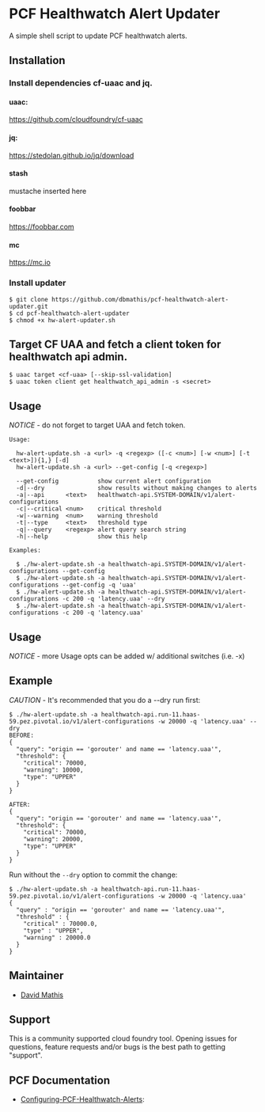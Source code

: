 
# PCF Healthwatch Alert Updater

A simple shell script to update PCF healthwatch alerts.


## Installation

### Install dependencies cf-uaac and jq.

#### uaac:
https://github.com/cloudfoundry/cf-uaac

#### jq:
https://stedolan.github.io/jq/download


#### stash
mustache inserted here
#### foobbar
https://foobbar.com
#### mc 
https://mc.io 



### Install updater
```
$ git clone https://github.com/dbmathis/pcf-healthwatch-alert-updater.git
$ cd pcf-healthwatch-alert-updater
$ chmod +x hw-alert-updater.sh
```

## Target CF UAA and fetch a client token for healthwatch api admin.
```
$ uaac target <cf-uaa> [--skip-ssl-validation]
$ uaac token client get healthwatch_api_admin -s <secret>
```
  
## Usage

*NOTICE* - do not forget to target UAA and fetch token.

```
Usage: 
 
  hw-alert-update.sh -a <url> -q <regexp> ([-c <num>] [-w <num>] [-t <text>]){1,} [-d]
  hw-alert-update.sh -a <url> --get-config [-q <regexp>]
      
  --get-config           show current alert configuration
  -d|--dry               show results without making changes to alerts
  -a|--api      <text>   healthwatch-api.SYSTEM-DOMAIN/v1/alert-configurations
  -c|--critical <num>    critical threshold
  -w|--warning  <num>    warning threshold
  -t|--type     <text>   threshold type
  -q|--query    <regexp> alert query search string  
  -h|--help              show this help            

Examples:

  $ ./hw-alert-update.sh -a healthwatch-api.SYSTEM-DOMAIN/v1/alert-configurations --get-config
  $ ./hw-alert-update.sh -a healthwatch-api.SYSTEM-DOMAIN/v1/alert-configurations --get-config -q 'uaa'
  $ ./hw-alert-update.sh -a healthwatch-api.SYSTEM-DOMAIN/v1/alert-configurations -c 200 -q 'latency.uaa' --dry
  $ ./hw-alert-update.sh -a healthwatch-api.SYSTEM-DOMAIN/v1/alert-configurations -c 200 -q 'latency.uaa'
```

## Usage
*NOTICE* - more Usage opts can be added w/ additional switches (i.e. -x) 

## Example

*CAUTION* - It's recommended that you do a --dry run first:

```
$ ./hw-alert-update.sh -a healthwatch-api.run-11.haas-59.pez.pivotal.io/v1/alert-configurations -w 20000 -q 'latency.uaa' --dry
BEFORE:
{
  "query": "origin == 'gorouter' and name == 'latency.uaa'",
  "threshold": {
    "critical": 70000,
    "warning": 10000,
    "type": "UPPER"
  }
}

AFTER:
{
  "query": "origin == 'gorouter' and name == 'latency.uaa'",
  "threshold": {
    "critical": 70000,
    "warning": 20000,
    "type": "UPPER"
  }
}
```

Run without the `--dry` option to commit the change:

```
$ ./hw-alert-update.sh -a healthwatch-api.run-11.haas-59.pez.pivotal.io/v1/alert-configurations -w 20000 -q 'latency.uaa'
{
  "query" : "origin == 'gorouter' and name == 'latency.uaa'",
  "threshold" : {
    "critical" : 70000.0,
    "type" : "UPPER",
    "warning" : 20000.0
  }
}
```

## Maintainer

* [David Mathis](https://github.com/dbmathis)


## Support

This is a community supported cloud foundry tool. Opening issues for questions, feature requests and/or bugs is the best path to getting "support".


## PCF Documentation

- [Configuring-PCF-Healthwatch-Alerts](https://docs.pivotal.io/pcf-healthwatch/1-2/api/alerts.html):
